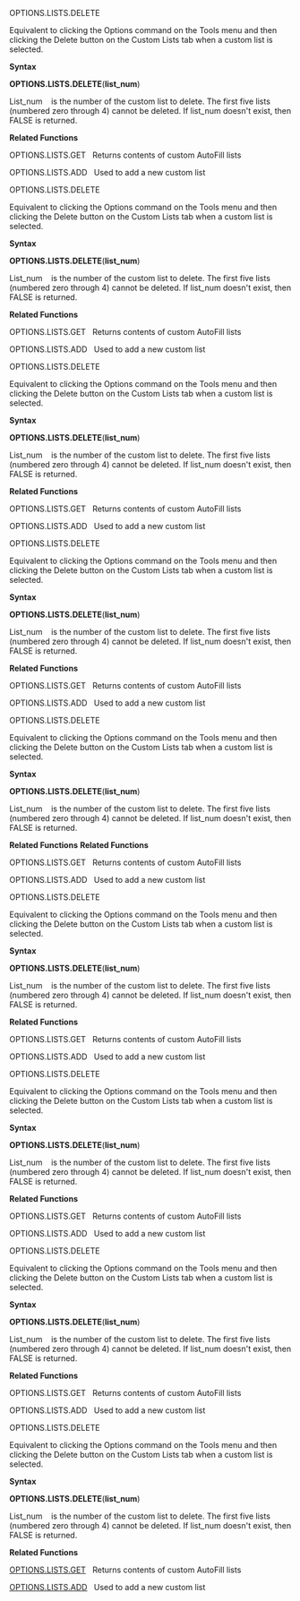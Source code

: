 OPTIONS.LISTS.DELETE

Equivalent to clicking the Options command on the Tools menu and then
clicking the Delete button on the Custom Lists tab when a custom list is
selected.

**Syntax**

**OPTIONS.LISTS.DELETE**(**list\_num**)

List\_num    is the number of the custom list to delete. The first five
lists (numbered zero through 4) cannot be deleted. If list\_num doesn't
exist, then FALSE is returned.

**Related Functions**

OPTIONS.LISTS.GET   Returns contents of custom AutoFill lists

OPTIONS.LISTS.ADD   Used to add a new custom list


OPTIONS.LISTS.DELETE

Equivalent to clicking the Options command on the Tools menu and then
clicking the Delete button on the Custom Lists tab when a custom list is
selected.

**Syntax**

**OPTIONS.LISTS.DELETE**(**list\_num**)

List\_num    is the number of the custom list to delete. The first five
lists (numbered zero through 4) cannot be deleted. If list\_num doesn't
exist, then FALSE is returned.

**Related Functions**

OPTIONS.LISTS.GET   Returns contents of custom AutoFill lists

OPTIONS.LISTS.ADD   Used to add a new custom list


OPTIONS.LISTS.DELETE

Equivalent to clicking the Options command on the Tools menu and then
clicking the Delete button on the Custom Lists tab when a custom list is
selected.

**Syntax**

**OPTIONS.LISTS.DELETE**(**list\_num**)

List\_num    is the number of the custom list to delete. The first five
lists (numbered zero through 4) cannot be deleted. If list\_num doesn't
exist, then FALSE is returned.

**Related Functions**

OPTIONS.LISTS.GET   Returns contents of custom AutoFill lists

OPTIONS.LISTS.ADD   Used to add a new custom list


OPTIONS.LISTS.DELETE

Equivalent to clicking the Options command on the Tools menu and then
clicking the Delete button on the Custom Lists tab when a custom list is
selected.

**Syntax**

**OPTIONS.LISTS.DELETE**(**list\_num**)

List\_num    is the number of the custom list to delete. The first five
lists (numbered zero through 4) cannot be deleted. If list\_num doesn't
exist, then FALSE is returned.

**Related Functions**

OPTIONS.LISTS.GET   Returns contents of custom AutoFill lists

OPTIONS.LISTS.ADD   Used to add a new custom list


OPTIONS.LISTS.DELETE

Equivalent to clicking the Options command on the Tools menu and then
clicking the Delete button on the Custom Lists tab when a custom list is
selected.

**Syntax**

**OPTIONS.LISTS.DELETE**(**list\_num**)

List\_num    is the number of the custom list to delete. The first five
lists (numbered zero through 4) cannot be deleted. If list\_num doesn't
exist, then FALSE is returned.

**Related Functions**
**Related Functions**

OPTIONS.LISTS.GET   Returns contents of custom AutoFill lists

OPTIONS.LISTS.ADD   Used to add a new custom list


OPTIONS.LISTS.DELETE

Equivalent to clicking the Options command on the Tools menu and then
clicking the Delete button on the Custom Lists tab when a custom list is
selected.

**Syntax**

**OPTIONS.LISTS.DELETE**(**list\_num**)

List\_num    is the number of the custom list to delete. The first five
lists (numbered zero through 4) cannot be deleted. If list\_num doesn't
exist, then FALSE is returned.

**Related Functions**

OPTIONS.LISTS.GET   Returns contents of custom AutoFill lists

OPTIONS.LISTS.ADD   Used to add a new custom list


OPTIONS.LISTS.DELETE

Equivalent to clicking the Options command on the Tools menu and then
clicking the Delete button on the Custom Lists tab when a custom list is
selected.

**Syntax**

**OPTIONS.LISTS.DELETE**(**list\_num**)

List\_num    is the number of the custom list to delete. The first five
lists (numbered zero through 4) cannot be deleted. If list\_num doesn't
exist, then FALSE is returned.

**Related Functions**

OPTIONS.LISTS.GET   Returns contents of custom AutoFill lists

OPTIONS.LISTS.ADD   Used to add a new custom list


OPTIONS.LISTS.DELETE

Equivalent to clicking the Options command on the Tools menu and then
clicking the Delete button on the Custom Lists tab when a custom list is
selected.

**Syntax**

**OPTIONS.LISTS.DELETE**(**list\_num**)

List\_num    is the number of the custom list to delete. The first five
lists (numbered zero through 4) cannot be deleted. If list\_num doesn't
exist, then FALSE is returned.

**Related Functions**

OPTIONS.LISTS.GET   Returns contents of custom AutoFill lists

OPTIONS.LISTS.ADD   Used to add a new custom list


OPTIONS.LISTS.DELETE

Equivalent to clicking the Options command on the Tools menu and then
clicking the Delete button on the Custom Lists tab when a custom list is
selected.

**Syntax**

**OPTIONS.LISTS.DELETE**(**list\_num**)

List\_num    is the number of the custom list to delete. The first five
lists (numbered zero through 4) cannot be deleted. If list\_num doesn't
exist, then FALSE is returned.

**Related Functions**

[OPTIONS.LISTS.GET](OPTIONS.LISTS.GET.md)   Returns contents of custom AutoFill lists

[OPTIONS.LISTS.ADD](OPTIONS.LISTS.ADD.md)   Used to add a new custom list


